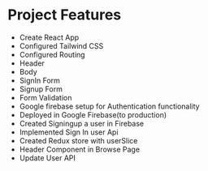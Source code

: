 # Project Features

- Create React App
- Configured Tailwind CSS
- Configured Routing
- Header
- Body
- SignIn Form
- Signup Form
- Form Validation
- Google firebase setup for Authentication functionality
- Deployed in Google Firebase(to production)
- Created Signingup a user in Firebase
- Implemented Sign In user Api
- Created Redux store with userSlice
- Header Component in Browse Page
- Update User API
